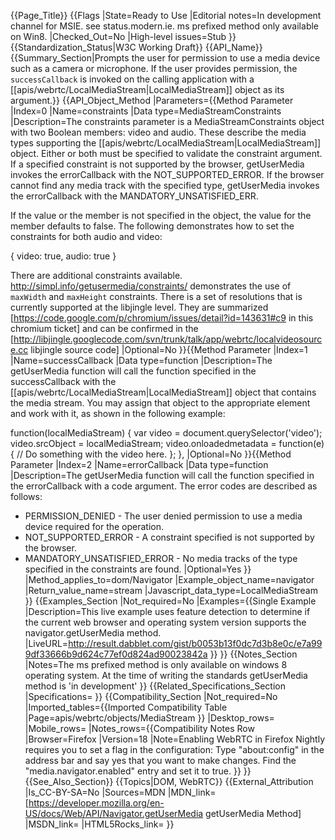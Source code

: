 {{Page_Title}}
{{Flags
|State=Ready to Use
|Editorial notes=In development channel for MSIE.
see status.modern.ie.
ms prefixed method only available on Win8.
|Checked_Out=No
|High-level issues=Stub
}}
{{Standardization_Status|W3C Working Draft}}
{{API_Name}}
{{Summary_Section|Prompts the user for permission to use a media device such as a camera or microphone. If the user provides permission, the <code>successCallback</code> is invoked on the calling application with a [[apis/webrtc/LocalMediaStream|LocalMediaStream]] object as its argument.}}
{{API_Object_Method
|Parameters={{Method Parameter
|Index=0
|Name=constraints
|Data type=MediaStreamConstraints
|Description=The constraints parameter is a MediaStreamConstraints object with two Boolean members: video and audio. These describe the media types supporting the [[apis/webrtc/LocalMediaStream|LocalMediaStream]] object. Either or both must be specified to validate the constraint argument. If a specified constraint is not supported by the browser, getUserMedia invokes the errorCallback with the NOT_SUPPORTED_ERROR. If the browser cannot find any media track with the specified type, getUserMedia invokes the errorCallback with the MANDATORY_UNSATISFIED_ERR.

If the value or the member is not specified in the object, the value for the member defaults to false. The following demonstrates how to set the constraints for both audio and video:

 { video: true, audio: true }

There are additional constraints available. http://simpl.info/getusermedia/constraints/ demonstrates the use of <code>maxWidth</code> and <code>maxHeight</code> constraints. There is a set of resolutions that is currently supported at the libjingle level. They are summarized [https://code.google.com/p/chromium/issues/detail?id=143631#c9 in this chromium ticket] and can be confirmed in the [http://libjingle.googlecode.com/svn/trunk/talk/app/webrtc/localvideosource.cc libjingle source code]
|Optional=No
}}{{Method Parameter
|Index=1
|Name=successCallback
|Data type=function
|Description=The getUserMedia function will call the function specified in the successCallback with the [[apis/webrtc/LocalMediaStream|LocalMediaStream]] object that contains the media stream. You may assign that object to the appropriate element and work with it, as shown in the following example:

 function(localMediaStream) {
    var video = document.querySelector('video');
    video.srcObject = localMediaStream;
    video.onloadedmetadata = function(e) {
       // Do something with the video here.
    };
 },
|Optional=No
}}{{Method Parameter
|Index=2
|Name=errorCallback
|Data type=function
|Description=The getUserMedia function will call the function specified in the errorCallback with a code argument. The error codes are described as follows:

* PERMISSION_DENIED - The user denied permission to use a media device required for the operation.
* NOT_SUPPORTED_ERROR - A constraint specified is not supported by the browser. 
* MANDATORY_UNSATISFIED_ERROR - No media tracks of the type specified in the constraints are found.
|Optional=Yes
}}
|Method_applies_to=dom/Navigator
|Example_object_name=navigator
|Return_value_name=stream
|Javascript_data_type=LocalMediaStream
}}
{{Examples_Section
|Not_required=No
|Examples={{Single Example
|Description=This live example uses feature detection to determine if the current web browser and operating system version supports the navigator.getUserMedia method.
|LiveURL=http://result.dabblet.com/gist/b0053b13f0dc7d3b8e0c/e7a999df33666b9d624c77ef0d824ad90023842a
}}
}}
{{Notes_Section
|Notes=The ms prefixed method is only available on windows 8 operating system. At the time of writing the standards getUserMedia method is 'in development'
}}
{{Related_Specifications_Section
|Specifications=
}}
{{Compatibility_Section
|Not_required=No
|Imported_tables={{Imported Compatibility Table
|Page=apis/webrtc/objects/MediaStream
}}
|Desktop_rows=
|Mobile_rows=
|Notes_rows={{Compatibility Notes Row
|Browser=Firefox
|Version=18
|Note=Enabling WebRTC in Firefox Nightly requires you to set a flag in the configuration: Type "about:config" in the address bar and say yes that you want to make changes. Find the "media.navigator.enabled" entry and set it to true.
}}
}}
{{See_Also_Section}}
{{Topics|DOM, WebRTC}}
{{External_Attribution
|Is_CC-BY-SA=No
|Sources=MDN
|MDN_link=[https://developer.mozilla.org/en-US/docs/Web/API/Navigator.getUserMedia getUserMedia Method]
|MSDN_link=
|HTML5Rocks_link=
}}